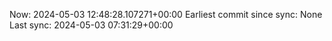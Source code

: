 Now: 2024-05-03 12:48:28.107271+00:00 Earliest commit since sync: None Last sync: 2024-05-03 07:31:29+00:00
